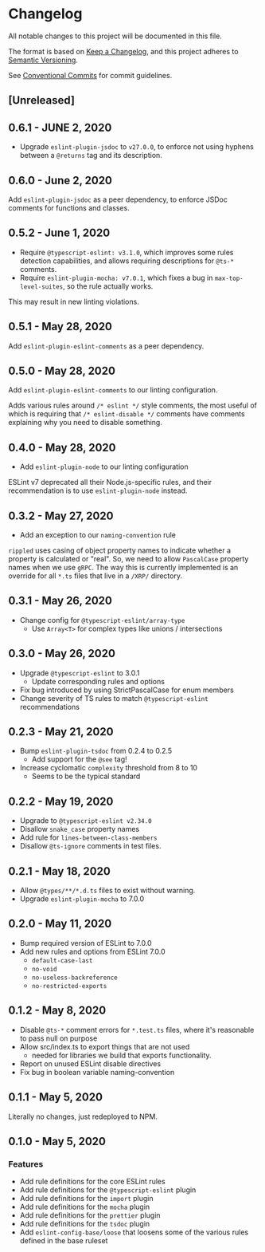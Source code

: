 # Changelog

All notable changes to this project will be documented in this file.

The format is based on [Keep a Changelog](https://keepachangelog.com/en/1.0.0/),
and this project adheres to [Semantic Versioning](https://semver.org/spec/v2.0.0.html).

See [Conventional Commits](https://conventionalcommits.org) for commit guidelines.

## [Unreleased]

## 0.6.1 - JUNE 2, 2020

- Upgrade `eslint-plugin-jsdoc` to `v27.0.0`, to enforce not using hyphens between a `@returns` tag and its description.

## 0.6.0 - June 2, 2020

Add `eslint-plugin-jsdoc` as a peer dependency, to enforce JSDoc comments for functions and classes.

## 0.5.2 - June 1, 2020

- Require `@typescript-eslint: v3.1.0`, which improves some rules detection capabilities, and allows requiring descriptions for `@ts-*` comments.
- Require `eslint-plugin-mocha: v7.0.1`, which fixes a bug in `max-top-level-suites`, so the rule actually works.

This may result in new linting violations.

## 0.5.1 - May 28, 2020

Add `eslint-plugin-eslint-comments` as a peer dependency.

## 0.5.0 - May 28, 2020

Add `eslint-plugin-eslint-comments` to our linting configuration.

Adds various rules around `/* eslint */` style comments, the most useful of which is requiring that `/* eslint-disable */` comments have comments explaining why you need to disable something.

## 0.4.0 - May 28, 2020

- Add `eslint-plugin-node` to our linting configuration

ESLint v7 deprecated all their Node.js-specific rules, and their recommendation is to use `eslint-plugin-node` instead.

## 0.3.2 - May 27, 2020

- Add an exception to our `naming-convention` rule

`rippled` uses casing of object property names to indicate whether a property is calculated or "real". So, we need to allow `PascalCase` property names when we use `gRPC`. The way this is currently implemented is an override for all `*.ts` files that live in a `/XRP/` directory.

## 0.3.1 - May 26, 2020

- Change config for `@typescript-eslint/array-type`
  - Use `Array<T>` for complex types like unions / intersections

## 0.3.0 - May 26, 2020

- Upgrade `@typescript-eslint` to 3.0.1
  - Update corresponding rules and options
- Fix bug introduced by using StrictPascalCase for enum members
- Change severity of TS rules to match `@typescript-eslint` recommendations

## 0.2.3 - May 21, 2020

- Bump `eslint-plugin-tsdoc` from 0.2.4 to 0.2.5
  - Add support for the `@see` tag!
- Increase cyclomatic `complexity` threshold from 8 to 10
  - Seems to be the typical standard

## 0.2.2 - May 19, 2020

- Upgrade to `@typescript-eslint v2.34.0`
- Disallow `snake_case` property names
- Add rule for `lines-between-class-members`
- Disallow `@ts-ignore` comments in test files.

## 0.2.1 - May 18, 2020

- Allow `@types/**/*.d.ts` files to exist without warning.
- Upgrade `eslint-plugin-mocha` to 7.0.0

## 0.2.0 - May 11, 2020

- Bump required version of ESLint to 7.0.0
- Add new rules and options from ESLint 7.0.0
  - `default-case-last`
  - `no-void`
  - `no-useless-backreference`
  - `no-restricted-exports`

## 0.1.2 - May 8, 2020

- Disable `@ts-*` comment errors for `*.test.ts` files, where it's reasonable to pass null on purpose
- Allow src/index.ts to export things that are not used
  - needed for libraries we build that exports functionality.
- Report on unused ESLint disable directives
- Fix bug in boolean variable naming-convention

## 0.1.1 - May 5, 2020

Literally no changes, just redeployed to NPM.

## 0.1.0 - May 5, 2020

### Features

- Add rule definitions for the core ESLint rules
- Add rule definitions for the `@typescript-eslint` plugin
- Add rule definitions for the `import` plugin
- Add rule definitions for the `mocha` plugin
- Add rule definitions for the `prettier` plugin
- Add rule definitions for the `tsdoc` plugin
- Add `eslint-config-base/loose` that loosens some of the various rules defined in the base ruleset

